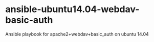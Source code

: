 # ansible-ubuntu14.04-webdav-basic-auth
Ansible playbook for apache2+webdav+basic_auth on ubuntu 14.04
